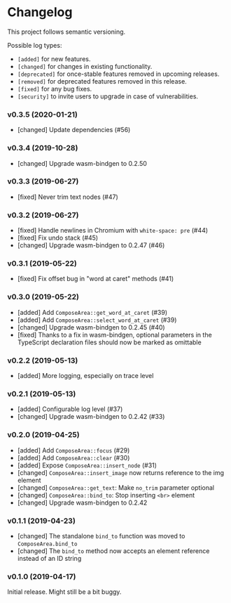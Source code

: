 # Changelog

This project follows semantic versioning.

Possible log types:

- `[added]` for new features.
- `[changed]` for changes in existing functionality.
- `[deprecated]` for once-stable features removed in upcoming releases.
- `[removed]` for deprecated features removed in this release.
- `[fixed]` for any bug fixes.
- `[security]` to invite users to upgrade in case of vulnerabilities.


### v0.3.5 (2020-01-21)

- [changed] Update dependencies (#56)

### v0.3.4 (2019-10-28)

- [changed] Upgrade wasm-bindgen to 0.2.50

### v0.3.3 (2019-06-27)

- [fixed] Never trim text nodes (#47) 

### v0.3.2 (2019-06-27)

- [fixed] Handle newlines in Chromium with `white-space: pre` (#44)
- [fixed] Fix undo stack (#45)
- [changed] Upgrade wasm-bindgen to 0.2.47 (#46)

### v0.3.1 (2019-05-22)

- [fixed] Fix offset bug in "word at caret" methods (#41)

### v0.3.0 (2019-05-22)

- [added] Add `ComposeArea::get_word_at_caret` (#39)
- [added] Add `ComposeArea::select_word_at_caret` (#39)
- [changed] Upgrade wasm-bindgen to 0.2.45 (#40)
- [fixed] Thanks to a fix in wasm-bindgen, optional parameters in the
  TypeScript declaration files should now be marked as omittable

### v0.2.2 (2019-05-13)

- [added] More logging, especially on trace level

### v0.2.1 (2019-05-13)

- [added] Configurable log level (#37)
- [changed] Upgrade wasm-bindgen to 0.2.42 (#33)

### v0.2.0 (2019-04-25)

- [added] Add `ComposeArea::focus` (#29)
- [added] Add `ComposeArea::clear` (#30)
- [added] Expose `ComposeArea::insert_node` (#31)
- [changed] `ComposeArea::insert_image` now returns reference to the img element
- [changed] `ComposeArea::get_text`: Make `no_trim` parameter optional
- [changed] `ComposeArea::bind_to`: Stop inserting `<br>` element
- [changed] Upgrade wasm-bindgen to 0.2.42

### v0.1.1 (2019-04-23)

- [changed] The standalone `bind_to` function was moved to `ComposeArea.bind_to`
- [changed] The `bind_to` method now accepts an element reference instead of an
  ID string

### v0.1.0 (2019-04-17)

Initial release. Might still be a bit buggy.
